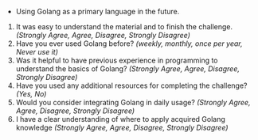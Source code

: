 * Using Golang as a primary language in the future.
1) It was easy to understand the material and to finish the challenge.  *(Strongly Agree, Agree, Disagree, Strongly Disagree)*
2) Have you ever used Golang before? *(weekly, monthly, once per year, Never use it)*
3) Was it helpful to have previous experience in programming to understand the basics of Golang? *(Strongly Agree, Agree, Disagree, Strongly Disagree)*
4) Have you used any additional resources for completing the challenge? *(Yes, No)*
5) Would you consider integrating Golang in daily usage? *(Strongly Agree, Agree, Disagree, Strongly Disagree)*
6) I have a clear understanding of where to apply acquired Golang knowledge *(Strongly Agree, Agree, Disagree, Strongly Disagree)*